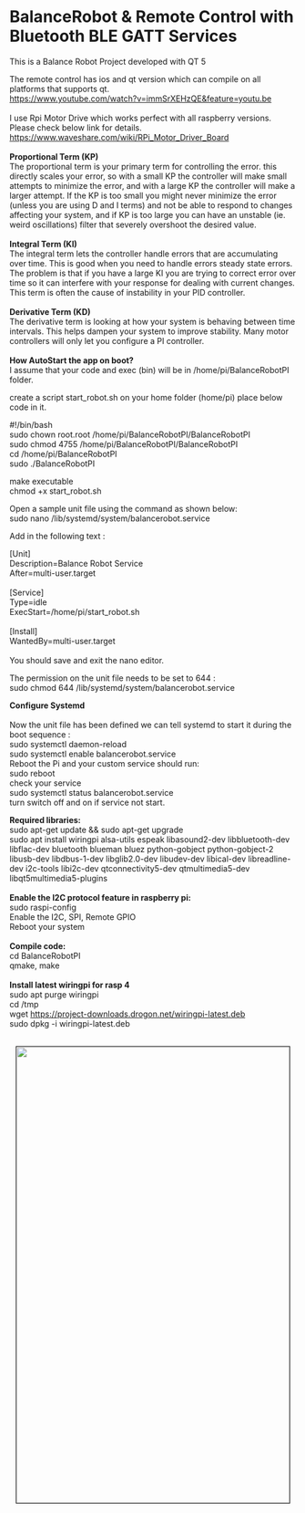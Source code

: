# BalanceRobot & Remote Control with Bluetooth BLE GATT Services
This is a Balance Robot Project developed with QT 5</br>

The remote control has ios and qt version which can compile on all platforms that supports qt.</br>
https://www.youtube.com/watch?v=immSrXEHzQE&feature=youtu.be</br>
</br>
I use Rpi Motor Drive which works perfect with all raspberry versions.</br>
Please check below link for details.</br>
https://www.waveshare.com/wiki/RPi_Motor_Driver_Board</br>
</br>
<b>Proportional Term (KP)</b></br>
The proportional term is your primary term for controlling the error. this directly scales your error, so with a small KP the controller will make small attempts to minimize the error, and with a large KP the controller will make a larger attempt. If the KP is too small you might never minimize the error (unless you are using D and I terms) and not be able to respond to changes affecting your system, and if KP is too large you can have an unstable (ie. weird oscillations) filter that severely overshoot the desired value.
</br></br>
<b>Integral Term (KI)</b></br>
The integral term lets the controller handle errors that are accumulating over time. This is good when you need to handle errors steady state errors. The problem is that if you have a large KI you are trying to correct error over time so it can interfere with your response for dealing with current changes. This term is often the cause of instability in your PID controller.
</br></br>
<b>Derivative Term (KD)</b></br>
The derivative term is looking at how your system is behaving between time intervals. This helps dampen your system to improve stability. Many motor controllers will only let you configure a PI controller.
</br></br>
<b>How AutoStart the app on boot?</b></br>
I assume that your code and exec (bin) will be in /home/pi/BalanceRobotPI folder.

create a script start_robot.sh on your home folder (home/pi)
place below code in it.

#!/bin/bash</br>
sudo chown root.root /home/pi/BalanceRobotPI/BalanceRobotPI</br>
sudo chmod 4755 /home/pi/BalanceRobotPI/BalanceRobotPI</br>
cd /home/pi/BalanceRobotPI</br>
sudo ./BalanceRobotPI</br>

make executable</br>
chmod +x start_robot.sh

Open a sample unit file using the command as shown below:</br>
sudo nano /lib/systemd/system/balancerobot.service</br>

Add in the following text :</br>

[Unit]</br>
Description=Balance Robot Service</br>
After=multi-user.target</br>
</br>
[Service]</br>
Type=idle</br>
ExecStart=/home/pi/start_robot.sh</br>
</br>
[Install]</br>
WantedBy=multi-user.target</br>
</br>
You should save and exit the nano editor.</br>

The permission on the unit file needs to be set to 644 :</br>
sudo chmod 644 /lib/systemd/system/balancerobot.service</br>

<b>Configure Systemd</b></br>
</br>
Now the unit file has been defined we can tell systemd to start it during the boot sequence :</br>
sudo systemctl daemon-reload</br>
sudo systemctl enable balancerobot.service</br>
Reboot the Pi and your custom service should run:</br>
sudo reboot</br>
check your service</br>
sudo systemctl status balancerobot.service</br>
turn switch off and on if service not start.</br>

<b>Required libraries: </b></br>
sudo apt-get update && sudo apt-get upgrade </br>
sudo apt install wiringpi alsa-utils espeak libasound2-dev libbluetooth-dev libflac-dev bluetooth blueman bluez python-gobject python-gobject-2 libusb-dev libdbus-1-dev libglib2.0-dev libudev-dev libical-dev libreadline-dev i2c-tools libi2c-dev qtconnectivity5-dev qtmultimedia5-dev libqt5multimedia5-plugins</br>
</br>
<b>Enable the I2C protocol feature in raspberry pi:</b></br>
sudo raspi-config</br>
Enable the I2C, SPI, Remote GPIO</br>
Reboot your system</br>
</br>
<b>Compile code: </b></br>
cd BalanceRobotPI </br>
qmake, make </br>
</br>
<b>Install latest wiringpi for rasp 4</b></br>
sudo apt purge wiringpi</br>
cd /tmp</br>
wget https://project-downloads.drogon.net/wiringpi-latest.deb</br>
sudo dpkg -i wiringpi-latest.deb</br>
</br>
<p align="center"><a href="https://github.com/takyonxxx/BalanceRobotQT-Raspberry/blob/master/remote_ios.jpg">
		<img src="https://github.com/takyonxxx/BalanceRobotQT-Raspberry/blob/master/remote_ios.jpg" 
		name="remote" width="480" height="800" align="bottom" border="1"></a></p>
		
